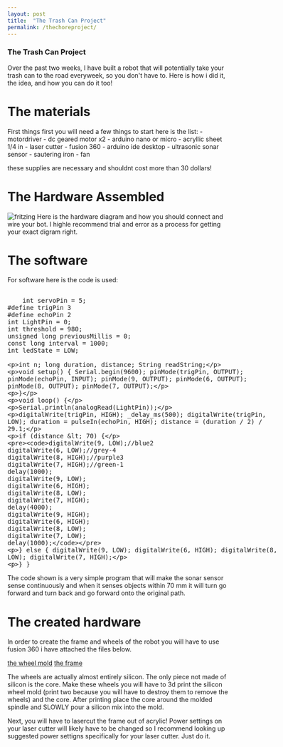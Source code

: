 ```yaml
---
layout: post
title:  "The Trash Can Project"
permalink: /thechoreproject/
---
```

 
### The Trash Can Project

Over the past two weeks, I have built a robot that will potentially take your trash can to the road everyweek, so you don't have to. Here is how i did it, the idea, and how you can do it too!

<h1> The materials</h1>
<p1> First things first you will need a few things to start here is the list:
	- motordriver
	- dc geared motor x2
	- arduino nano or micro
	- acryllic sheet 1/4 in
	- laser cutter
	- fusion 360
	- arduino ide desktop
	- ultrasonic sonar sensor
	- sautering iron
	- fan

these supplies are necessary and shouldnt cost more than 30 dollars! 
</p1>
<h1>The Hardware Assembled</h1>
<img src="2019-08-07.png" alt="fritzing">
Here is the hardware diagram and how you should connect and wire your bot. I highle recommend trial and error as a process for getting your exact digram right. 

<h1>The software</h1>
For software here is the code is used:
<xmp>
	int servoPin = 5;
#define trigPin 3
#define echoPin 2
int LightPin = 0;
int threshold = 980;
unsigned long previousMillis = 0;
const long interval = 1000;
int ledState = LOW;


int n;
long duration, distance;
String readString;


void setup() {
  Serial.begin(9600);
  pinMode(trigPin, OUTPUT);
  pinMode(echoPin, INPUT);
  pinMode(9, OUTPUT);
  pinMode(6, OUTPUT);
  pinMode(8, OUTPUT);
  pinMode(7, OUTPUT);
 

}

void loop() {

  Serial.println(analogRead(LightPin));

  digitalWrite(trigPin, HIGH);
  _delay_ms(500);
  digitalWrite(trigPin, LOW);
  duration = pulseIn(echoPin, HIGH);
  distance = (duration / 2) / 29.1;
  
  if (distance < 70) {

    digitalWrite(9, LOW);//blue2
    digitalWrite(6, LOW);//grey-4
    digitalWrite(8, HIGH);//purple3
    digitalWrite(7, HIGH);//green-1
    delay(1000); 
    digitalWrite(9, LOW);
    digitalWrite(6, HIGH);
    digitalWrite(8, LOW);
    digitalWrite(7, HIGH);
    delay(4000); 
    digitalWrite(9, HIGH);
    digitalWrite(6, HIGH);
    digitalWrite(8, LOW);
    digitalWrite(7, LOW);
    delay(1000);
    
    
    


  }
  else {
    digitalWrite(9, LOW);
    digitalWrite(6, HIGH);
    digitalWrite(8, LOW);
    digitalWrite(7, HIGH);

  }
}
</xmp>

The code shown is a very simple program that will make the sonar sensor sense continuously and when it senses objects within 70 mm it will turn go forward and turn back and go forward onto the original path. 

<h1> The created hardware </h1>
In order to create the frame and wheels of the robot you will have to use fusion 360 i have attached the files below. 

[the wheel mold](https://a360.co/2MOxa5W)
[the frame](https://a360.co/2OJWAUI)

The wheels are actually almost entirely silicon. The only piece not made of silicon is the core. Make these wheels you will have to 3d print the silicon wheel mold (print two because you will have to destroy them to remove the wheels) and the core. After printing place the core around the molded spindle and SLOWLY pour a silicon mix into the mold. 

Next, you will have to lasercut the frame out of acrylic! Power settings on your laser cutter will likely have to be changed so I recommend looking up suggested power settigns specifically for your laser cutter.
Just do it. 
